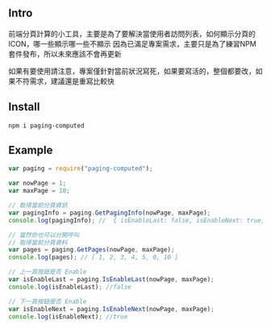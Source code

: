 ## Intro

前端分頁計算的小工具，主要是為了要解決當使用者訪問列表，如何顯示分頁的 ICON，哪一些顯示哪一些不顯示
因為已滿足專案需求，主要只是為了練習NPM套件發布，所以未來應該不會再更新

如果有要使用請注意，專案僅針對當前狀況寫死，如果要寫活的，整個都要改，如果不符需求，建議還是重寫比較快

## Install

```
npm i paging-computed
```

## Example

```javascript
var paging = require("paging-computed");

var nowPage = 1;
var maxPage = 10;

// 取得當前分頁資訊
var pagingInfo = paging.GetPagingInfo(nowPage, maxPage);
console.log(pagingInfo); //  { isEnableLast: false, isEnableNext: true, pages: [ 1, 2, 3, 4, 5, 0, 10 ] }

// 當然你也可以分開呼叫
// 取得當前分頁資料
var pages = paging.GetPages(nowPage, maxPage);
console.log(pages); // [ 1, 2, 3, 4, 5, 0, 10 ]

// 上一頁按鈕是否 Enable
var isEnableLast = paging.IsEnableLast(nowPage, maxPage);
console.log(isEnableLast); //false

// 下一頁按鈕是否 Enable
var isEnableNext = paging.IsEnableNext(nowPage, maxPage);
console.log(isEnableNext); //true
```
